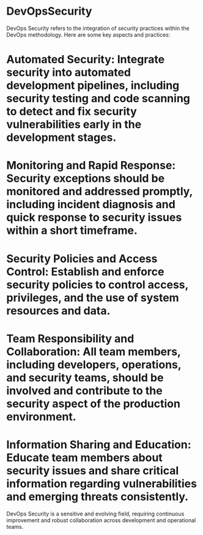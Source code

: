 # DevOpsSecurity


DevOps Security refers to the integration of security practices within the DevOps methodology. Here are some key aspects and practices:

#	Automated Security: Integrate security into automated development pipelines, including security testing and code scanning to detect and fix security vulnerabilities early in the development stages.
#	Monitoring and Rapid Response: Security exceptions should be monitored and addressed promptly, including incident diagnosis and quick response to security issues within a short timeframe.
#	Security Policies and Access Control: Establish and enforce security policies to control access, privileges, and the use of system resources and data.
#	Team Responsibility and Collaboration: All team members, including developers, operations, and security teams, should be involved and contribute to the security aspect of the production environment.
#	Information Sharing and Education: Educate team members about security issues and share critical information regarding vulnerabilities and emerging threats consistently.

DevOps Security is a sensitive and evolving field, requiring continuous improvement and robust collaboration across development and operational teams.
